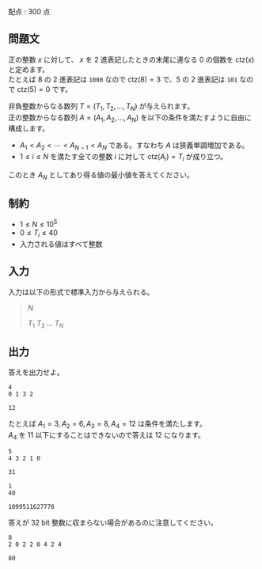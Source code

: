 配点 : $300$ 点

## 問題文

正の整数 $x$ に対して、 $x$ を $2$ 進表記したときの末尾に連なる $0$ の個数を $\mathrm{ctz}(x)$ と定めます。<br>
たとえば $8$ の $2$ 進表記は `1000` なので $\mathrm{ctz}(8)=3$ で、$5$ の $2$ 進表記は `101` なので $\mathrm{ctz}(5)=0$ です。

非負整数からなる数列 $T = (T_1,T_2,\dots,T_N)$ が与えられます。<br>
正の整数からなる数列 $A = (A_1,A_2,\dots,A_N)$ を以下の条件を満たすように自由に構成します。

- $A_1 \lt A_2 \lt \cdots \lt A_{N-1} \lt A_N$ である。すなわち $A$ は狭義単調増加である。
- $1 \leq i \leq N$ を満たす全ての整数 $i$ に対して $\mathrm{ctz}(A_i) = T_i$ が成り立つ。

このとき $A_N$ としてあり得る値の最小値を答えてください。

## 制約

- $1 \leq N \leq 10^5$
- $0 \leq T_i \leq 40$
- 入力される値はすべて整数

## 入力

入力は以下の形式で標準入力から与えられる。

> $N$
> 
> $T_1$ $T_2$ $\dots$ $T_N$

## 出力

答えを出力せよ。

```input1
4
0 1 3 2
```

```output1
12
```

たとえば $A_1=3,A_2=6,A_3=8,A_4=12$ は条件を満たします。<br>
$A_4$ を $11$ 以下にすることはできないので答えは $12$ になります。

```input2
5
4 3 2 1 0
```

```output2
31
```

```input3
1
40
```

```output3
1099511627776
```

答えが $32$ bit 整数に収まらない場合があるのに注意してください。

```input4
8
2 0 2 2 0 4 2 4
```

```output4
80
```